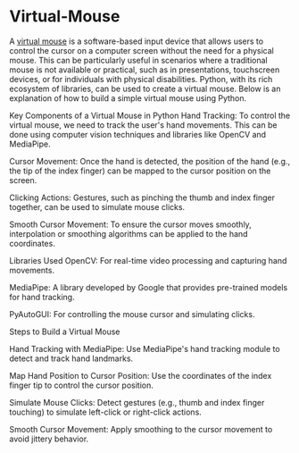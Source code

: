 # Virtual-Mouse
A <a href='https://github1s.com/mdfaisalkhan/Virtual-Mouse/blob/main/Virual-Mouse-main/src/Virtual_Mouse.py'>virtual mouse</a> is a software-based input device that allows users to control the cursor on a computer screen without the need for a physical mouse. This can be particularly useful in scenarios where a traditional mouse is not available or practical, such as in presentations, touchscreen devices, or for individuals with physical disabilities. Python, with its rich ecosystem of libraries, can be used to create a virtual mouse. Below is an explanation of how to build a simple virtual mouse using Python.

Key Components of a Virtual Mouse in Python
Hand Tracking: To control the virtual mouse, we need to track the user's hand movements. This can be done using computer vision techniques and libraries like OpenCV and MediaPipe.

Cursor Movement: Once the hand is detected, the position of the hand (e.g., the tip of the index finger) can be mapped to the cursor position on the screen.

Clicking Actions: Gestures, such as pinching the thumb and index finger together, can be used to simulate mouse clicks.

Smooth Cursor Movement: To ensure the cursor moves smoothly, interpolation or smoothing algorithms can be applied to the hand coordinates.

Libraries Used
OpenCV: For real-time video processing and capturing hand movements.

MediaPipe: A library developed by Google that provides pre-trained models for hand tracking.

PyAutoGUI: For controlling the mouse cursor and simulating clicks.

Steps to Build a Virtual Mouse

Hand Tracking with MediaPipe:
Use MediaPipe's hand tracking module to detect and track hand landmarks.

Map Hand Position to Cursor Position:
Use the coordinates of the index finger tip to control the cursor position.

Simulate Mouse Clicks:
Detect gestures (e.g., thumb and index finger touching) to simulate left-click or right-click actions.

Smooth Cursor Movement:
Apply smoothing to the cursor movement to avoid jittery behavior.
